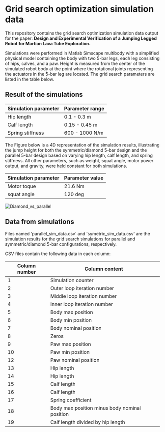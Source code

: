 # Grid search optimization simulation data 

This repository contains the grid search optimization simulation data output for the paper: **Design and Experimental Verification of a Jumping Legged Robot for
Martian Lava Tube Exploration.**


Simulations were performed in Matlab Simscape multibody with a simplified physical model containing the body with two 5-bar legs, each leg consisting of hips, calves, and a paw. Height is measured from the center of the simulated robot body  at the point where the rotational joints representing the actuators in the 5-bar leg are located. The grid search parameters are listed in the table below.


## Result of the simulations

| Simulation parameter  | Parameter range |
| ------------- | ------------- |
| Hip length  | 0.1 - 0.3 m |
| Calf length  | 0.15 - 0.45 m |
| Spring stiffness  | 600 - 1000 N/m |



The Figure below is a 4D representation of the simulation results, illustrating the jump height for both the symmetric/diamond 5-bar design and the parallel 5-bar design based on varying hip length, calf length, and spring stiffness. All other parameters, such as weight, squat angle, motor power output, and gravity, were held constant for both simulations.

| Simulation parameter  | Parameter value |
| ------------- | ------------- |
| Motor toque  | 21.6 Nm |
| squat angle  | 120 deg |


![Diamond_vs_parallel](https://github.com/ntnu-arl/jumping-robots/assets/47317437/3fb1a3e2-c87f-4e2d-a7d4-7f82be486bf4)


## Data from simulations

Files named 'parallel_sim_data.csv' and 'symetric_sim_data.csv' are the simulation results for the  grid search simulations for parallel and symmetric/diamond  5-bar configurations, respectively.


CSV files contain the following data in each column:


| Column number  | Column content |
| ------------- | ------------- |
| 1  | Simulation counter |
| 2  | Outer loop iteration number |
| 3  | Middle loop iteration number  |
| 4  | Inner loop iteration number  |
| 5  | Body max position |
| 6  | Body min position  |
| 7  | Body nominal position  |
| 8  | Zeros  |
| 9  | Paw max position  |
| 10  | Paw min position  |
| 12  | Paw nominal position |
| 13  | Hip length  |
| 14  | Hip length  |
| 15  | Calf length  |
| 16  | Calf length |
| 17  | Spring coefficient  |
| 18  | Body max position minus body nominal position  |
| 19  | Calf length divided by hip length  |
